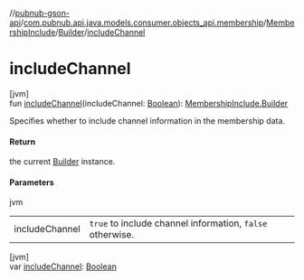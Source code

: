 //[pubnub-gson-api](../../../../index.md)/[com.pubnub.api.java.models.consumer.objects_api.membership](../../index.md)/[MembershipInclude](../index.md)/[Builder](index.md)/[includeChannel](include-channel.md)

# includeChannel

[jvm]\
fun [includeChannel](include-channel.md)(includeChannel: [Boolean](https://kotlinlang.org/api/core/kotlin-stdlib/kotlin/-boolean/index.html)): [MembershipInclude.Builder](index.md)

Specifies whether to include channel information in the membership data.

#### Return

the current [Builder](index.md) instance.

#### Parameters

jvm

| | |
|---|---|
| includeChannel | `true` to include channel information, `false` otherwise. |

[jvm]\
var [includeChannel](include-channel.md): [Boolean](https://kotlinlang.org/api/core/kotlin-stdlib/kotlin/-boolean/index.html)

